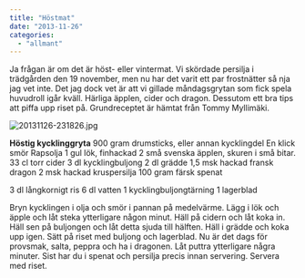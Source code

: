 ```yaml
---
title: "Höstmat"
date: "2013-11-26"
categories: 
  - "allmant"
---
```


Ja frågan är om det är höst- eller vintermat. Vi skördade persilja i trädgården den 19 november, men nu har det varit ett par frostnätter så nja jag vet inte. Det jag dock vet är att vi gillade måndagsgrytan som fick spela huvudroll igår kväll. Härliga äpplen, cider och dragon. Dessutom ett bra tips att piffa upp riset på. Grundreceptet är hämtat från Tommy Myllimäki.  
  
![20131126-231826.jpg](/static/img/20131126-231826.jpg)

**Höstig kycklinggryta** 900 gram drumsticks, eller annan kycklingdel En klick smör Rapsolja 1 gul lök, finhackad 2 små svenska äpplen, skuren i små bitar. 33 cl torr cider 3 dl kycklingbuljong 2 dl grädde 1,5 msk hackad fransk dragon 2 msk hackad kruspersilja 100 gram färsk spenat

3 dl långkornigt ris 6 dl vatten 1 kycklingbuljongtärning 1 lagerblad

Bryn kycklingen i olja och smör i pannan på medelvärme. Lägg i lök och äpple och låt steka ytterligare någon minut. Häll på cidern och låt koka in. Häll sen på buljongen och låt detta sjuda till hälften. Häll i grädde och koka upp igen. Sätt på riset med buljong och lagerblad. Nu är det dags för provsmak, salta, peppra och ha i dragonen. Låt puttra ytterligare några minuter. Sist har du i spenat och persilja precis innan servering. Servera med riset.
